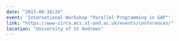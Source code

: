```yaml
---
date: "2013-08-18/24"
event: 'International Workshop "Parallel Programming in GAP"'
link: "https://www-circa.mcs.st-and.ac.uk/events/conferences/"
location: "University of St Andrews"
---
```

